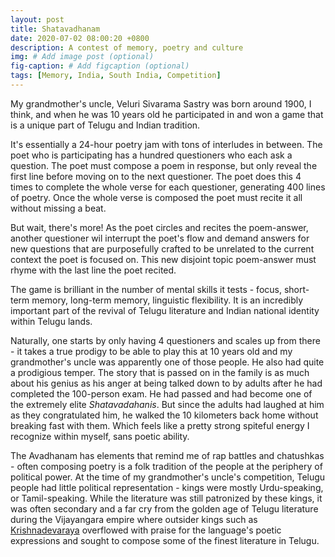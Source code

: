 ```yaml
---
layout: post
title: Shatavadhanam
date: 2020-07-02 08:00:20 +0800
description: A contest of memory, poetry and culture
img: # Add image post (optional)
fig-caption: # Add figcaption (optional)
tags: [Memory, India, South India, Competition]
---
```


My grandmother's uncle, Veluri Sivarama Sastry was born around 1900, I think, and when he was 10 years old he participated in and won a game that is a unique part of Telugu and Indian tradition.

It's essentially a 24-hour poetry jam with tons of interludes in between. The poet who is participating has a hundred questioners who each ask a question. The poet must compose a poem in response, but only reveal the first line before moving on to the next questioner. The poet does this 4 times to complete  the whole verse for each questioner, generating 400 lines of poetry. Once the whole verse is composed the poet must recite it all without missing a beat.

But wait, there's more! As the poet circles and recites the poem-answer, another questioner wil interrupt the poet's flow and demand answers for new questions that are purposefully crafted to be unrelated to the current context the poet is focused on. This new disjoint topic poem-answer must rhyme with the last line the poet recited.
 
The game is brilliant in the number of mental skills it tests - focus, short-term memory, long-term memory, linguistic flexibility. It is an incredibly important part of the revival of Telugu literature and Indian national identity within Telugu lands.

Naturally, one starts by only having 4 questioners and scales up from there - it takes a true prodigy to be able to play this at 10 years old and my grandmother's uncle was apparently one of those people. He also had quite a prodigious temper. The story that is passed on in the family is as much about his genius as his anger at being talked down to by adults after he had completed the 100-person exam. He had passed and had become one of the extremely elite _Shatavadahanis_. But since the adults had laughed at him as they congratulated him, he walked the 10 kilometers back home without breaking fast with them. Which feels like a pretty strong spiteful energy I recognize within myself, sans poetic ability.

The Avadhanam has elements that remind me of rap battles and chatushkas - often composing poetry is a folk tradition of the people at the periphery of political power. At the time of my grandmother's uncle's competition, Telugu people had little political representation  - kings were mostly Urdu-speaking, or Tamil-speaking.  While the literature was still patronized by these kings, it was often secondary and a far cry from the golden age of Telugu literature during the Vijayangara empire where outsider kings such as [Krishnadevaraya](https://en.wikipedia.org/wiki/Krishnadevaraya) overflowed with praise for the language's poetic expressions and sought to compose some of the finest literature in Telugu.
